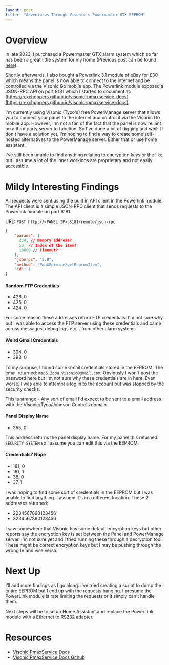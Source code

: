 ```yaml
---
layout: post
title:  "Adventures Through Visonic's Powermaster GTX EEPROM"
---
```


# Overview
In late 2023, I purchased a  Powermaster GTX alarm system which so far has been a great little system for my home (Previous post can be found [here](/2023/09/20/visonic-powermaster-gtx-compact-review)).

Shortly afterwards, I also bought a Powerlink 3.1 module of eBay for £30 which means the panel is now able to connect to the internet and be controlled via the Visonic Go mobile app. The Powerlink module exposed a JSON-RPC API on port 8181 which I started to document at: [https://rexchoppers.github.io/visonic-pmaxservice-docs](https://rexchoppers.github.io/visonic-pmaxservice-docs)

I'm currently using Visonic (Tyco's) free PowerManage server that allows you to connect your panel to the internet and control it via the Visonic Go mobile app. However, I'm not a fan of the fact that the panel is now reliant on a third party server to function. So I've done a bit of digging and whilst I don't have a solution yet, I'm hoping to find a way to create some self-hosted alternatives to the PowerManage server. Either that or use home assistant.

I've still been unable to find anything relating to encryption keys or the like, but I assume a lot of the inner workings are proprietary and not easily accessible.

# Mildy Interesting Findings

All requests were sent using the built in API client in the Powerlink module. The API client is a simple JSON-RPC client that sends requests to the Powerlink module on port 8181.

URL: `POST http://<PANEL IP>:8181/remote/json-rpc`

```json
{
    "params": [
      234, // Memory address?
      53, // Index of the item?
      10000 // Timeout?
    ],
    "jsonrpc": "2.0",
    "method": "PmaxService/getEepromItem",
    "id": 1
}
```

#### Random FTP Credentials
- 426, 0
- 425, 0
- 424, 0

For some reason these addresses return FTP credentials. I'm not sure why but I was able to access the FTP server using these credentials and came across messages, debug logs etc... from other alarm systems

#### Weird Gmail Credentials
- 394, 0
- 393, 0

To my surprise, I found some Gmail credentials stored in the EEPROM. The email returned: `msp5.2cpu.visonic@gmail.com`. Obviously I won't post the password here but I'm not sure why these credentials are in here. Even worse, I was able to attempt a log in to the account but was stopped by the security checks.

This is strange - Any sort of email I'd expect to be sent to a email address with the Visonic/Tyco/Johnson Controls domain.

#### Panel Display Name
- 355, 0

This address returns the panel display name. For my panel this returned: `SECURITY SYSTEM` so I assume you can edit this via the EEPROM.

#### Credentials? Nope
- 181, 0
- 181, 1
- 38, 0
- 37, 1

I was hoping to find some sort of credentials in the EEPROM but I was unable to find anything. I assume it's in a different location. These 2 addresses returned:

- 2234567890123456
- 3234567890123456

I saw somewhere that Visonic has some default encyrption keys but other reports say the encryption key is set between the Panel and PowerManage server. I'm not sure yet and I tried running these through a decryption tool. These might be correct encryption keys but I may be pushing through the wrong IV and vise versa.

# Next Up
I'll add more findings as I go along. I've tried creating a script to dump the entire EEPROM but I end up with the requests hanging. I presume the PowerLink module is rate limiting the requests or it simply can't handle them.

Next steps will be to setup Home Assistant and replace the PowerLink module with a Ethernet to RS232 adapter.

# Resources
- [Visonic PmaxService Docs](https://rexchoppers.github.io/visonic-pmaxservice-docs)
- [Visonic PmaxService Docs Github](https://github.com/rexchoppers/visonic-pmaxservice-docs)